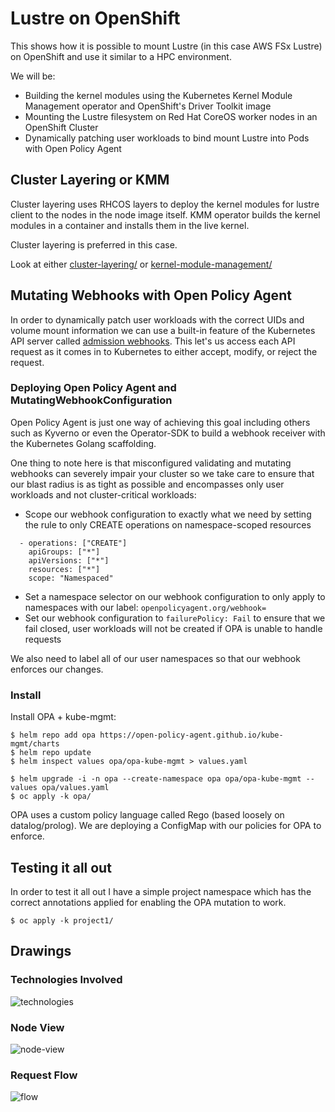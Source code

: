 # Lustre on OpenShift

This shows how it is possible to mount Lustre (in this case AWS FSx Lustre) on
OpenShift and use it similar to a HPC environment.

We will be:

- Building the kernel modules using the Kubernetes Kernel Module Management operator
and OpenShift's Driver Toolkit image
- Mounting the Lustre filesystem on Red Hat CoreOS worker nodes in an OpenShift Cluster
- Dynamically patching user workloads to bind mount Lustre into Pods with Open Policy Agent

## Cluster Layering or KMM

Cluster layering uses RHCOS layers to deploy the kernel modules for lustre client to the nodes in the node image itself. KMM operator builds the kernel modules in a container and installs them in the live kernel.

Cluster layering is preferred in this case.

Look at either [cluster-layering/](cluster-layering/) or [kernel-module-management/](kernel-module-management/)

## Mutating Webhooks with Open Policy Agent

In order to dynamically patch user workloads with the correct UIDs and volume mount information
we can use a built-in feature of the Kubernetes API server called [admission webhooks](https://kubernetes.io/docs/reference/access-authn-authz/extensible-admission-controllers/).
This let's us access each API request as it comes in to Kubernetes to either accept,
modify, or reject the request.

### Deploying Open Policy Agent and MutatingWebhookConfiguration

Open Policy Agent is just one way of achieving this goal including others such as Kyverno or even the Operator-SDK to
build a webhook receiver with the Kubernetes Golang scaffolding.

One thing to note here is that misconfigured validating and mutating webhooks can severely impair your cluster so we
take care to ensure that our blast radius is as tight as possible and encompasses only user workloads and not cluster-critical workloads:

- Scope our webhook configuration to exactly what we need by setting the rule to only CREATE operations on namespace-scoped resources

```
  - operations: ["CREATE"]
    apiGroups: ["*"]
    apiVersions: ["*"]
    resources: ["*"]
    scope: "Namespaced"
```
- Set a namespace selector on our webhook configuration to only apply to namespaces with our label: `openpolicyagent.org/webhook=`
- Set our webhook configuration to `failurePolicy: Fail` to ensure that we fail closed, user workloads will not be created if OPA is unable to handle requests

We also need to label all of our user namespaces so that our webhook enforces our changes.

### Install

Install OPA + kube-mgmt:

```
$ helm repo add opa https://open-policy-agent.github.io/kube-mgmt/charts
$ helm repo update
$ helm inspect values opa/opa-kube-mgmt > values.yaml

$ helm upgrade -i -n opa --create-namespace opa opa/opa-kube-mgmt --values opa/values.yaml
$ oc apply -k opa/
```

OPA uses a custom policy language called Rego (based loosely on datalog/prolog). We are deploying a ConfigMap with our
policies for OPA to enforce.

## Testing it all out

In order to test it all out I have a simple project namespace which has the correct annotations applied for enabling
the OPA mutation to work.

```
$ oc apply -k project1/
```

## Drawings

### Technologies Involved

![technologies](img/technologies.jpg)

### Node View

![node-view](img/node-view2.jpg)


### Request Flow

![flow](img/flow.jpg)
